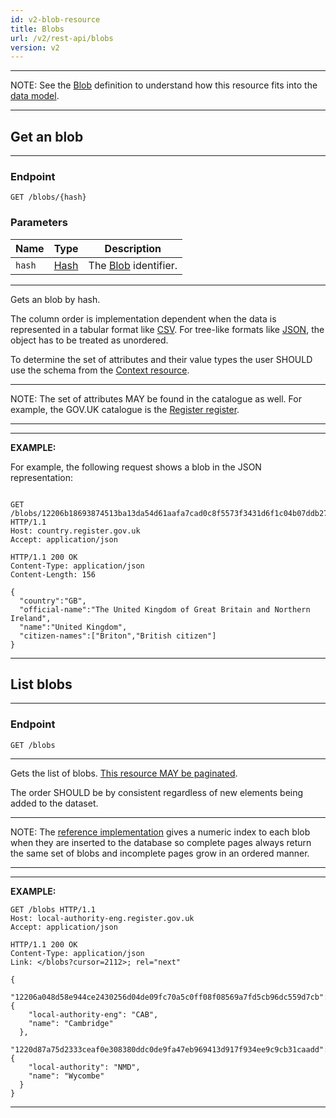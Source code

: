 ```yaml
---
id: v2-blob-resource
title: Blobs
url: /v2/rest-api/blobs
version: v2
---
```


***
NOTE: See the [Blob](/v2/glossary/blob) definition to understand how this
resource fits into the [data model](/v2/data-model).
***


## Get an blob

***
### Endpoint

```
GET /blobs/{hash}
```

### Parameters

|Name|Type|Description|
|-|-|-|
|`hash`|[Hash](/v2/datatypes/hash)| The [Blob](/v2/glossary/blob) identifier.|
***

Gets an blob by hash.

The column order is implementation dependent when the data is represented in a
tabular format like [CSV](/v2/rest-api#csv). For tree-like formats like
[JSON](/v2/rest-api#json), the object has to be treated as unordered.

To determine the set of attributes and their value types the user SHOULD use
the schema from the [Context resource](/v2/rest-api/context).

***
NOTE: The set of attributes MAY be found in the catalogue as well. For example,
the GOV.UK catalogue is the [Register register](https://register.register.gov.uk).
***


***
**EXAMPLE:**

For example, the following request shows a blob in the JSON representation:

```http

GET /blobs/12206b18693874513ba13da54d61aafa7cad0c8f5573f3431d6f1c04b07ddb27d6bb HTTP/1.1
Host: country.register.gov.uk
Accept: application/json
```

```http
HTTP/1.1 200 OK
Content-Type: application/json
Content-Length: 156

{
  "country":"GB",
  "official-name":"The United Kingdom of Great Britain and Northern Ireland",
  "name":"United Kingdom",
  "citizen-names":["Briton","British citizen"]
}
```
***


## List blobs

***
### Endpoint

```
GET /blobs
```
***

Gets the list of blobs. [This resource MAY be paginated](/v2/rest-api#collection-pagination).

The order SHOULD be by consistent regardless of new elements being added to
the dataset.

***
NOTE: The [reference implementation](/introduction#reference-implementation)
gives a numeric index to each blob when they are inserted to the database so
complete pages always return the same set of blobs and incomplete pages grow
in an ordered manner.
***

***
**EXAMPLE:**

```http
GET /blobs HTTP/1.1
Host: local-authority-eng.register.gov.uk
Accept: application/json
```

```http
HTTP/1.1 200 OK
Content-Type: application/json
Link: </blobs?cursor=2112>; rel="next"

{
  "12206a048d58e944ce2430256d04de09fc70a5c0ff08f08569a7fd5cb96dc559d7cb": {
    "local-authority-eng": "CAB",
    "name": "Cambridge"
  },
  "1220d87a75d2333ceaf0e308380ddc0de9fa47eb969413d917f934ee9c9cb31caadd": {
    "local-authority": "NMD",
    "name": "Wycombe"
  }
}
```
***
